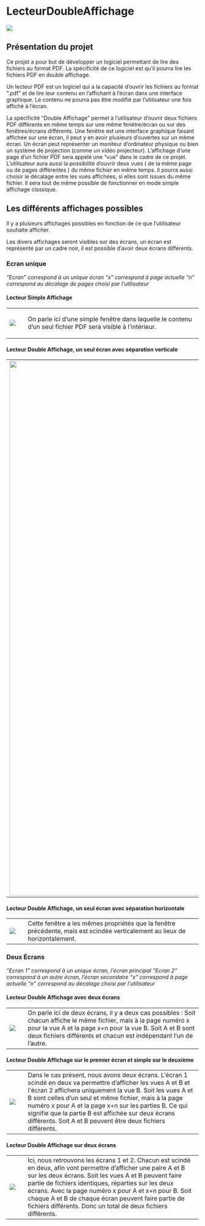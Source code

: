 # LecteurDoubleAffichage
<img align="center" src="https://image.noelshack.com/fichiers/2019/08/2/1550583845-image5.png"/>
<h2>Présentation du projet</h2>
<p>
  Ce projet a pour but de développer un logiciel permettant de lire des fichiers au format PDF. La spécificité de ce logiciel est qu’il pourra lire les fichiers PDF en double affichage.

  Un lecteur PDF est un logiciel qui a la capacité d’ouvrir les fichiers au format “.pdf” et de lire leur contenu en l’affichant à l’écran dans une interface graphique. Le contenu ne pourra pas être modifié par l’utilisateur une fois affiché à l’écran.

  La spécificité “Double Affichage” permet à l’utilisateur d’ouvrir deux fichiers PDF différents en même temps sur une même fenêtre/écran ou sur des fenêtres/écrans différents. 
  Une fenêtre est une interface graphique faisant affichée sur une écran, il peut y en avoir plusieurs d’ouvertes sur un même écran. Un écran peut représenter un moniteur d’ordinateur physique ou bien un système de projection (comme un vidéo projecteur).
L’affichage d’une page d’un fichier PDF sera appelé une “vue” dans le cadre de ce projet. L’utilisateur aura aussi la possibilité d’ouvrir deux vues ( de la même page ou de pages différentes ) du même fichier en même temps. Il pourra aussi choisir le décalage entre les vues affichées, si elles sont issues du même fichier.
  Il sera tout de même possible de fonctionner en mode simple affichage classique.
  
</p>

<h2>Les différents affichages possibles</h2>
<p>Il y a plusieurs affichages possibles en fonction de ce que l’utilisateur souhaite afficher.

Les divers affichages seront visibles sur des écrans, un écran est représenté par un cadre noir, il est possible d’avoir deux écrans différents.</p>

<h3>Ecran unique</h3>
<i>
“Ecran” correspond à un unique écran
“x” correspond à page actuelle
“n” correspond au décalage de pages choisi par l’utilisateur
</i>
<h4>Lecteur Simple Affichage</h4>

<table>
<tr>
<td><img src="https://image.noelshack.com/fichiers/2019/08/2/1550584148-image3.png"/><td>
<td><p>On parle ici d’une simple fenêtre dans laquelle le contenu d’un seul fichier PDF sera visible à l’intérieur.</p></td>
</tr>
</table>

<h4>Lecteur Double Affichage, un seul écran avec séparation verticale</h4>

<table>
<tr>
<td><img src="https://image.noelshack.com/fichiers/2019/08/2/1550584351-image2.png" width="1400"/><td>
<td>On parle ici d’un écran scindé horizontalement avec deux vues A et B, il y a deux cas possibles :
Soit chaque vue affiche le même fichier, à la page numéro x pour A et à la page x+n pour B.
Soit A et B font parties de deux fichiers différents.</td>
</tr>
</table>


<h4>Lecteur Double Affichage, un seul écran avec séparation horizontale</h4>

<table>
<tr>
<td><img src="https://image.noelshack.com/fichiers/2019/08/2/1550584424-image1.png"/><td>
<td>Cette fenêtre a les mêmes propriétés que la fenêtre précédente, mais est scindée verticalement au lieux de horizontalement.</td>
</tr>
</table>

<h3>Deux Écrans</h3>

<i>“Ecran 1” correspond à un unique écran, l’écran principal
“Ecran 2“ correspond à un autre écran, l’écran secondaire
“x” correspond à page actuelle
“n” correspond au décalage choisi par l’utilisateur</i>

<h4>Lecteur Double Affichage avec deux écrans</h4>

<table>
<tr>
<td><img src="https://image.noelshack.com/fichiers/2019/08/2/1550584548-image6.png"/><td>
<td>On parle ici de deux écrans, il y a deux cas possibles :
Soit chacun affiche le même fichier, mais à la page numéro x pour la vue A et la page x+n pour la vue B.
Soit A et B sont deux fichiers différents et chacun est indépendant l’un de l’autre.</td>
</tr>
</table>

<h4>Lecteur Double Affichage sur le premier écran et simple sur le deuxième</h4>

<table>
<tr>
<td><img src="https://image.noelshack.com/fichiers/2019/08/2/1550584637-image7.png"/><td>
<td>Dans le cas présent, nous avons deux écrans. L'écran 1 scindé en deux va permettre d’afficher les vues A et B et l'écran 2 affichera uniquement la vue B. 
Soit les vues A et B sont celles d’un seul et même fichier, mais à la page numéro x pour A et la page x+n sur les parties B. Ce qui signifie que la partie B est affichée sur deux écrans différents.
Soit A et B peuvent être deux fichiers différents.</td>
</tr>
</table>

<h4>Lecteur Double Affichage sur deux écrans</h4>

<table>
<tr>
<td><img src="https://image.noelshack.com/fichiers/2019/08/2/1550584719-image4.png"/><td>
<td>Ici, nous retrouvons les écrans 1 et 2. Chacun est scindé en deux, afin vont permettre d’afficher une paire A et B sur les deux écrans. 
Soit les vues A et B peuvent faire partie de fichiers identiques, réparties sur les deux écrans. Avec la page numéro x pour A et x+n pour B.
Soit chaque A et B de chaque écran peuvent faire partie de fichiers différents. Donc un total de deux fichiers différents.</td>
</tr>
</table>

